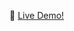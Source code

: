 :rocket: [ Live Demo!]([https://traneric89.github.io/Portfolio/](http://traneric89.github.io/YouSet))
